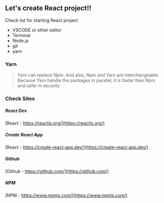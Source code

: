 ## Let's create React project!!
Check list for starting React project
- VSCODE or other editor
- Terminal 
- Node.js
- git
- yarn

### Yarn
> Yarn can replace Npm. And also, Npm and Yarn are interchangeable.   
> Because Yarn handle the packages in parallel, it is faster than Npm and safer in security

### Check Sites
##### React Dev
[React - https://reactjs.org/](https://reactjs.org/)

##### Create React App
[React - https://create-react-app.dev/](https://create-react-app.dev/)

##### Github
[Github - https://github.com/](https://github.com/)

##### NPM 
[NPM - https://www.npmjs.com/](https://www.npmjs.com/)